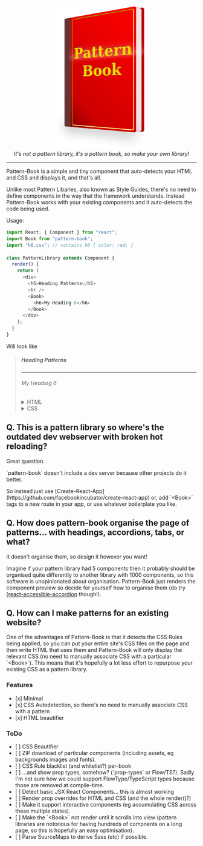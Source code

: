 <p align="center">
  <img width="245" height="378" src="/logo.png" alt="Pattern Book"><br>
  <i>It's not a pattern library, it's a pattern book, so make your own library!</i>
</p>

---

Pattern-Book is a simple and tiny component that auto-detects your HTML and CSS and displays it, and that's all.

Unlike most Pattern Libaries, also known as Style Guides, there's no need to define components in the way that the framework understands. Instead Pattern-Book works with your existing components and it auto-detects the code being used.

Usage:

```javascript
import React, { Component } from "react";
import Book from "pattern-book";
import "h6.css"; // contains h6 { color: red; }

class PatternLibrary extends Component {
  render() {
    return (
      <div>
        <h5>Heading Patterns</h5>
        <hr />
        <Book>
          <h6>My Heading 6</h6>
        </Book>
      </div>
    );
  }
}
```

Will look like

<blockquote>
    <h5>Heading Patterns</h5>
    <hr>
    <div>
      <h6>My Heading 6</h6>
      <details><summary>HTML</summary>&lt;h6&gt;My Heading 6&lt;/h6&gt;</details>
      <details><summary>CSS</summary>h6 { color: red; }</details>
    </div>    
</blockquote>

<h2>Q. This is a pattern library so where's the outdated dev webserver with broken hot reloading?</h2>

<p>Great question.

<p>`pattern-book` doesn't include a dev server because other projects do it better.

<p>So instead just use [Create-React-App](https://github.com/facebookincubator/create-react-app) or, add `&lt;Book&gt;` tags to a new route in your app, or use whatever boilerplate you like.

<h2>Q. How does pattern-book organise the page of patterns... with headings, accordions, tabs, or what?</h2>

<p>It doesn't organise them, so design it however you want!

<p>Imagine if your pattern library had 5 components then it probably should be organised quite differently to another library with 1000 components, so this software is unopinionated about organisation. Pattern-Book just renders the component preview so decide for yourself how to organise them (do try <a href="https://github.com/springload/react-accessible-accordion/">[react-accessible-accordion</a> though!).

<h2>Q. How can I make patterns for an existing website?</h2>

<p>One of the advantages of Pattern-Book is that it detects the CSS Rules being applied, so you can put your entire site's CSS files on the page and then write HTML that uses them and Pattern-Book will only display the relevant CSS (no need to manually associate CSS with a particular `&lt;Book&gt;`). This means that it's hopefully a lot less effort to repurpose your existing CSS as a pattern library.

<h3>Features</h3>

<ul>
 <li> [x] Minimal
 <li> [x] CSS Autodetection, so there's no need to manually associate CSS with a pattern
 <li> [x] HTML beautifier
</ul>

<h3>ToDo</h3>

<ul>
 <li> [ ] CSS Beautifier
 <li> [ ] ZIP download of particular components (including assets, eg backgrounds images and fonts).
 <li> [ ] CSS Rule blacklist (and whitelist?) per-book
 <li> [ ] ...and show prop types, somehow? (`prop-types` or Flow/TS?). Sadly I'm not sure how we could support FlowType/TypeScript types because those are removed at compile-time.
 <li> [ ] Detect basic JSX React Components... this is almost working
 <li> [ ] Render prop overrides for HTML and CSS (and the whole render()?)
 <li> [ ] Make it support interactive components (eg accumulating CSS across these multiple states).
 <li> [ ] Make the `&lt;Book&gt;` not render until it scrolls into view (pattern libraries are notorious for having hundreds of compnents on a long page, so this is hopefully an easy optimisation).
 <li> [ ] Parse SourceMaps to derive Sass (etc) if possible.
</ul>
